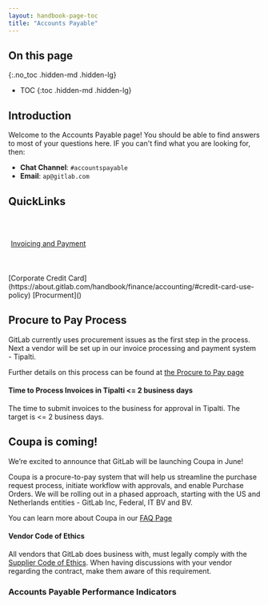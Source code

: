 ```yaml
---
layout: handbook-page-toc
title: "Accounts Payable"
---
```


## On this page
{:.no_toc .hidden-md .hidden-lg}

- TOC
{:toc .hidden-md .hidden-lg}

## <i class="far fa-paper-plane" id="biz-tech-icons"></i> Introduction

Welcome to the Accounts Payable page! You should be able to find answers to most of your questions here. IF you can't find what you are looking for, then:
- **Chat Channel**: `#accountspayable`
- **Email**: `ap@gitlab.com`


## <i class="fas fa-stream" id="biz-tech-icons"></i> QuickLinks

<div class="flex-row" markdown="0" style="height:110px;">
  <a href="/handbook/finance/accounting/#procure-to-pay/" class="btn cta-btn ghost-purple" style="width:250px;margin:5px;display:flex;align-items:center;height:100%;"><span>Invoicing and Payment</span></a> 
[Corporate Credit Card](https://about.gitlab.com/handbook/finance/accounting/#credit-card-use-policy) 
[Procurment]()







## Procure to Pay Process
GitLab currently uses procurement issues as the first step in the process. 
Next a vendor will be set up in our invoice processing and payment system - Tipalti.

Further details on this process can be found at [the Procure to Pay page](handbook/finance/accounting/#procure-to-pay)


#### Time to Process Invoices in Tipalti <= 2 business days
The time to submit invoices to the business for approval in Tipalti. The target is <= 2 business days.


## <i class="far fa-flag" id="biz-tech-icons"></i> Coupa is coming!
We’re excited to announce that GitLab will be launching Coupa in June!

Coupa is a procure-to-pay system that will help us streamline the purchase request process, initiate workflow with approvals, and enable Purchase Orders. We will be rolling out in a phased approach, starting with the US and Netherlands entities - GitLab Inc, Federal, IT BV and BV.

You can learn more about Coupa in our [FAQ Page](/handbook/finance/procurement/coupa-faq/)


#### Vendor Code of Ethics
All vendors that GitLab does business with, must legally comply with the [Supplier Code of Ethics](/handbook/people-group/people-policy-directory/#partner-code-of-ethics). When having discussions with your vendor regarding the contract, make them aware of this requirement.


### Accounts Payable Performance Indicators


